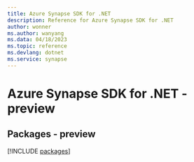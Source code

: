 ```yaml
---
title: Azure Synapse SDK for .NET
description: Reference for Azure Synapse SDK for .NET
author: wonner
ms.author: wanyang
ms.data: 04/18/2023
ms.topic: reference
ms.devlang: dotnet
ms.service: synapse
---
```

# Azure Synapse SDK for .NET - preview
## Packages - preview
[!INCLUDE [packages](synapse-index.md)]